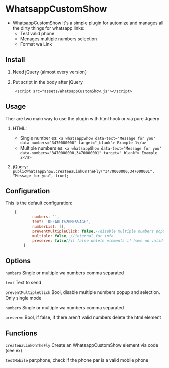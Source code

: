 
# WhatsappCustomShow

- WhatsappCustomShow it's a simple plugin for automize and manages all the dirty things for  whatsapp links:
  - Test valid phone
  - Menages multiple numbers selection 
  - Format wa Link

 

## Install
1. Need  jQuery (almost every version) 

2. Put script in the body after jQuery

        <script src="assets/WhatsappCustomShow.js"></script>

## Usage
Ther are two main way to use the plugin with html hook or via pure Jquery

1.  HTML:
	- Single number es: 
	```<a whatsappShow data-text="Message for you" data-numbers="3470000000" target="_blank"> Example 1</a>```
	- Multiple numbers es:
	 ```<a whatsappShow data-text="Message for you" data-numbers="3470000000,3470000001" target="_blank"> Example 2</a>```

2. jQuery:
        ```publicWhatsappShow.createWaLinkOnTheFly("3470000000,347000001", "Message for you", true);	```
		
## Configuration

This is the default configuration:

```javascript
	{
            numbers: '',            
            text: 'DEFAULT%20MESSAGE',
            numberList: [],
            preventMultipleClick: false,//disable multiple numbers popup and selection
            multiple: false, //internal for info
            preserve: false//if false delete elements if have no valid numbers 
        }
```

## Options

`numbers`
Single or multiple wa numbers comma separated


`text`
Text to send


`preventMultipleClick`
Bool, disable multiple numbers popup and selection. Only single mode


`numbers`
Single or multiple wa numbers comma separated


`preserve`
Bool, if false, if there aren't valid numbers delete the html element


## Functions

`createWaLinkOnTheFly`
Create an WhatsappCustomShow element via code (see ex)

`testMobile`
par:phone,  check if the phone par is a valid mobile phone


